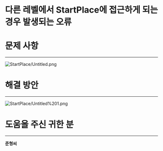 # 다른 레벨에서 StartPlace에 접근하게 되는 경우 발생되는 오류

# 문제 사항

---

![StartPlace/Untitled.png](StartPlace/Untitled.png)

# 해결 방안

---

![StartPlace/Untitled%201.png](StartPlace/Untitled%201.png)

# 도움을 주신 귀한 분

---

**준형씨**